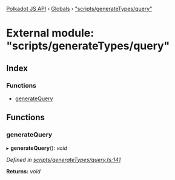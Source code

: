 [Polkadot JS API](../README.md) › [Globals](../globals.md) › ["scripts/generateTypes/query"](_scripts_generatetypes_query_.md)

# External module: "scripts/generateTypes/query"

## Index

### Functions

* [generateQuery](_scripts_generatetypes_query_.md#generatequery)

## Functions

###  generateQuery

▸ **generateQuery**(): *void*

*Defined in [scripts/generateTypes/query.ts:141](https://github.com/polkadot-js/api/blob/74e20864a6/packages/types/src/scripts/generateTypes/query.ts#L141)*

**Returns:** *void*
